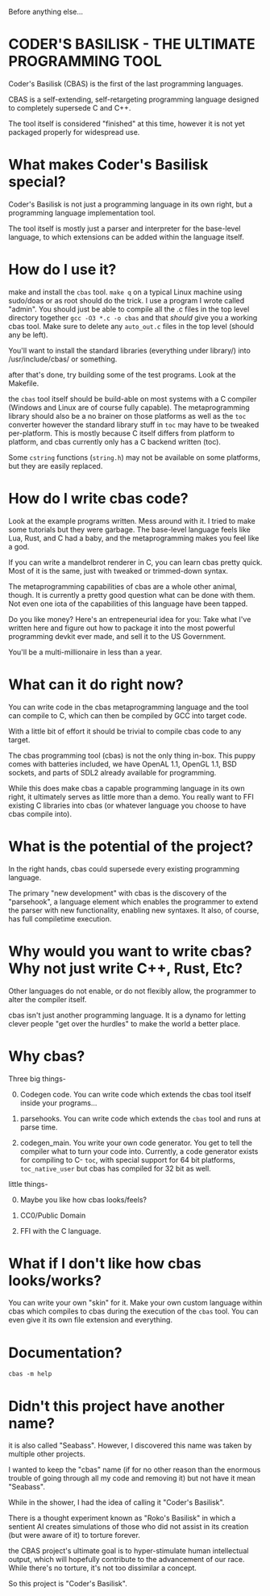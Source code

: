 Before anything else...

# CODER'S BASILISK - THE ULTIMATE PROGRAMMING TOOL

Coder's Basilisk (CBAS) is the first of the last programming languages.

CBAS is a self-extending, self-retargeting programming language designed
to completely supersede C and C++.

The tool itself is considered "finished" at this time, however it is not
yet packaged properly for widespread use.

# What makes Coder's Basilisk special?

Coder's Basilisk is not just a programming language in its own right,
but a programming language implementation tool.

The tool itself is mostly just a parser and interpreter for the base-level language,
to which extensions can be added within the language itself.

# How do I use it?

make and install the `cbas` tool. `make q` on a typical Linux machine using sudo/doas or as root
should do the trick. I use a program I wrote called "admin". You should just be able to compile all
the .c files in the top level directory together `gcc -O3 *.c -o cbas` and that _should_ give you
a working cbas tool. Make sure to delete any `auto_out.c` files in the top level (should any
be left).

You'll want to install the standard libraries (everything under library/) into /usr/include/cbas/
or something. 

after that's done, try building some of the test programs. Look at the Makefile.

the `cbas` tool itself should be build-able on most systems with a C compiler (Windows and Linux are of course
fully capable). The metaprogramming library should also be a no brainer on those platforms as well as the `toc` 
converter however the standard library stuff in `toc` may have to be tweaked per-platform. This is mostly 
because C itself differs from platform
to platform, and cbas currently only has a C backend written (toc).

Some `cstring` functions (`string.h`) may not be available on some platforms, but they are
easily replaced.

# How do I write cbas code?

Look at the example programs written. Mess around with it. I tried to make some tutorials
but they were garbage. The base-level language feels like Lua, Rust, and C had a baby,
and the metaprogramming makes you feel like a god.

If you can write a mandelbrot renderer in C, you can learn cbas pretty quick. Most of it is the same,
just with tweaked or trimmed-down syntax.

The metaprogramming capabilities of cbas are a whole other animal, though. It is currently a pretty
good question what can be done with them. Not even one iota of the capabilities of this language have been
tapped.

Do you like money? Here's an entrepeneurial idea for you: Take what I've written here and figure out how
to package it into the most powerful programming devkit ever made, and sell it to the US Government.

You'll be a multi-millionaire in less than a year.

# What can it do right now?

You can write code in the cbas metaprogramming language and the tool can compile to C, which
can then be compiled by GCC into target code. 


With a little bit of effort it should be trivial to compile cbas code to any target.

The cbas programming tool (cbas) is not the only thing in-box. This puppy comes with
batteries included, we have OpenAL 1.1, OpenGL 1.1, BSD sockets, and parts of SDL2 already available
for programming.

While this does make cbas a capable programming language in its own right, it ultimately serves
as little more than a demo. You really want to FFI existing C libraries into cbas (or whatever
language you choose to have cbas compile into).


# What is the potential of the project?

In the right hands, cbas could supersede every existing programming language.

The primary "new development" with cbas is the discovery of the "parsehook",
a language element which enables the programmer to extend the parser with new
functionality, enabling new syntaxes. It also, of course, has full compiletime execution.

# Why would you want to write cbas? Why not just write C++, Rust, Etc?

Other languages do not enable, or do not flexibly allow, the programmer to alter the
compiler itself.

cbas isn't just another programming language. It is a dynamo for letting clever people
"get over the hurdles" to make the world a better place.


# Why cbas?

Three big things-

0. Codegen code. You can write code which extends the cbas tool itself inside your programs...

1. parsehooks. You can write code which extends the `cbas` tool and runs at parse time.

2. codegen_main. You write your own code generator. You get to tell the compiler what to turn
your code into. Currently, a code generator exists for compiling to C- `toc`, with special
support for 64 bit platforms, `toc_native_user` but cbas has compiled for 32 bit as well.

little things-

0. Maybe you like how cbas looks/feels?

1. CC0/Public Domain

2. FFI with the C language.



# What if I don't like how cbas looks/works?

You can write your own "skin" for it. Make your own custom language within cbas which
compiles to cbas during the execution of the `cbas` tool. You can even give it its own
file extension and everything.

# Documentation?

`cbas -m help`

# Didn't this project have another name?

it is also called "Seabass". However, I discovered this name was taken by multiple other projects.

I wanted to keep the "cbas" name (if for no other reason than the enormous trouble of going through
all my code and removing it) but not have it mean "Seabass".

While in the shower, I had the idea of calling it "Coder's Basilisk".

There is a thought experiment known as "Roko's Basilisk" in which a sentient AI creates simulations
of those who did not assist in its creation (but were aware of it) to torture forever.

the CBAS project's ultimate goal is to hyper-stimulate human intellectual output, which will hopefully
contribute to the advancement of our race. While there's no torture, it's not too dissimilar a concept.

So this project is "Coder's Basilisk".




